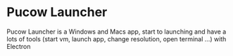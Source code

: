 # Pucow Launcher
Pucow Launcher is a Windows and Macs app, start to launching and have a lots of tools (start vm, launch app, change resolution, open terminal ...) with Electron

